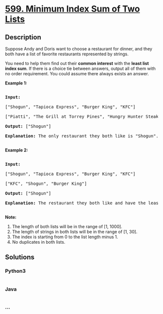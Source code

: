 # [599. Minimum Index Sum of Two Lists](https://leetcode.com/problems/minimum-index-sum-of-two-lists)

## Description
<p>

Suppose Andy and Doris want to choose a restaurant for dinner, and they both have a list of favorite restaurants represented by strings. 

</p>

<p>

You need to help them find out their <b>common interest</b> with the <b>least list index sum</b>. If there is a choice tie between answers, output all of them with no order requirement. You could assume there always exists an answer.

</p>





<p><b>Example 1:</b><br />

<pre>

<b>Input:</b>

["Shogun", "Tapioca Express", "Burger King", "KFC"]

["Piatti", "The Grill at Torrey Pines", "Hungry Hunter Steakhouse", "Shogun"]

<b>Output:</b> ["Shogun"]

<b>Explanation:</b> The only restaurant they both like is "Shogun".

</pre>

</p>



<p><b>Example 2:</b><br />

<pre>

<b>Input:</b>

["Shogun", "Tapioca Express", "Burger King", "KFC"]

["KFC", "Shogun", "Burger King"]

<b>Output:</b> ["Shogun"]

<b>Explanation:</b> The restaurant they both like and have the least index sum is "Shogun" with index sum 1 (0+1).

</pre>

</p>





<p><b>Note:</b><br>

<ol>

<li>The length of both lists will be in the range of [1, 1000].</li>

<li>The length of strings in both lists will be in the range of [1, 30].</li>

<li>The index is starting from 0 to the list length minus 1.</li>

<li>No duplicates in both lists.</li>

</ol>

</p>


## Solutions


<!-- tabs:start -->

### **Python3**

```python

```

### **Java**

```java

```

### **...**
```

```

<!-- tabs:end -->